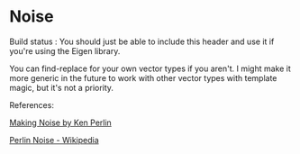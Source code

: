 # Noise

Build status : You should just be able to include this header and use it if you're using the Eigen library.

You can find-replace for your own vector types if you aren't.  I might make it more generic in the future to work with other vector types with template magic, but it's not a priority.

References:

[Making Noise by Ken Perlin](https://web.archive.org/web/20071011035810/http://noisemachine.com/talk1/)

[Perlin Noise - Wikipedia](https://en.wikipedia.org/wiki/Perlin_noise)
